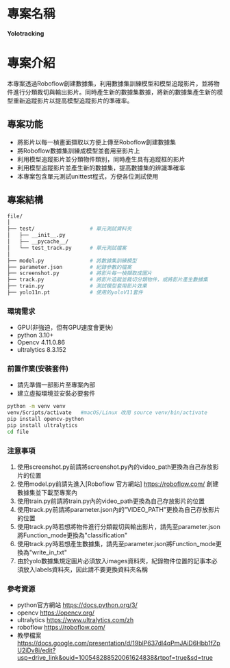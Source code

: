 # 專案名稱
**Yolotracking**

# 專案介紹
本專案透過Roboflow創建數據集，利用數據集訓練模型和模型追蹤影片，並將物件進行分類裁切與輸出影片。同時產生新的數據集數據，將新的數據集產生新的模型重新追蹤影片以提高模型追蹤影片的準確率。

## 專案功能
- 將影片以每一楨畫面擷取以方便上傳至Roboflow創建數據集
- 將Roboflow數據集訓練成模型並套用至影片上
- 利用模型追蹤影片並分類物件類別，同時產生具有追蹤框的影片
- 利用模型追蹤影片並產生新的數據集，提高數據集的辨識準確率
- 本專案包含單元測試unittest程式，方便各位測試使用

## 專案結構
```bash
file/
│
├── test/                  # 單元測試資料夾
│   ├── __init__.py
│   ├── __pycache__/
│   └── test_track.py      # 單元測試檔案
│
├── model.py               # 將數據集訓練模型
├── parameter.json         # 紀錄參數的檔案
├── screenshot.py          # 將影片每一楨擷取成圖片
├── track.py               # 將影片追蹤並裁切分類物件，或將影片產生數據集
├── train.py               # 測試模型套用影片效果
├── yolo11n.pt             # 使用的yoloV11套件
```

### 環境需求
- GPU(非強迫，但有GPU速度會更快)
- python 3.10+
- Opencv 4.11.0.86 
- ultralytics 8.3.152

### 前置作業(安裝套件)
- 請先準備一部影片至專案內部
- 建立虛擬環境並安裝必要套件
```bash
python -m venv venv
venv/Scripts/activate   #macOS/Linux 改用 source venv/bin/activate
pip install opencv-python
pip install ultralytics
cd file
```
### 注意事項
1. 使用screenshot.py前請將screenshot.py內的video_path更換為自己存放影片的位置
2. 使用model.py前請先進入[Roboflow 官方網站] https://roboflow.com/ 創建數據集並下載至專案內
3. 使用train.py前請將train.py內的video_path更換為自己存放影片的位置
4. 使用track.py前請將parameter.json內的"VIDEO_PATH"更換為自己存放影片的位置
5. 使用track.py時若想將物件進行分類裁切與輸出影片，請先至parameter.json將Function_mode更換為"classification"
6. 使用track.py時若想產生數據集，請先至parameter.json將Function_mode更換為"write_in_txt"
7. 由於yolo數據集規定圖片必須放入images資料夾，紀錄物件位置的記事本必須放入labels資料夾，因此請不要更換資料夾名稱

### 參考資源
- python官方網站 https://docs.python.org/3/
- opencv https://opencv.org/
- ultralytics https://www.ultralytics.com/zh
- roboflow https://roboflow.com/
- 教學檔案 https://docs.google.com/presentation/d/19blP637dl4qPmJAiD6Hbb1fZpU2iDv8i/edit?usp=drive_link&ouid=100548288520061624838&rtpof=true&sd=true







